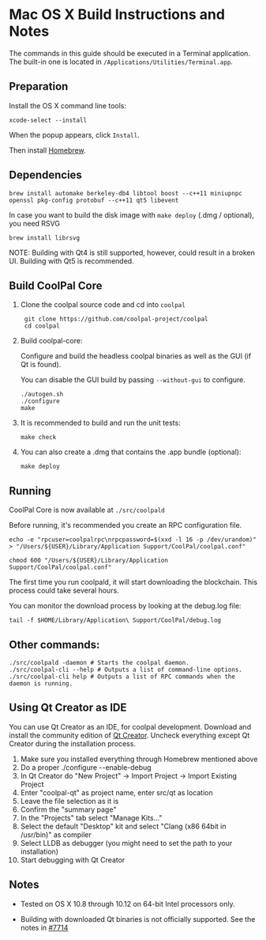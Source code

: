 Mac OS X Build Instructions and Notes
====================================
The commands in this guide should be executed in a Terminal application.
The built-in one is located in `/Applications/Utilities/Terminal.app`.

Preparation
-----------
Install the OS X command line tools:

`xcode-select --install`

When the popup appears, click `Install`.

Then install [Homebrew](http://brew.sh).

Dependencies
----------------------

    brew install automake berkeley-db4 libtool boost --c++11 miniupnpc openssl pkg-config protobuf --c++11 qt5 libevent

In case you want to build the disk image with `make deploy` (.dmg / optional), you need RSVG

    brew install librsvg

NOTE: Building with Qt4 is still supported, however, could result in a broken UI. Building with Qt5 is recommended.

Build CoolPal Core
------------------------

1. Clone the coolpal source code and cd into `coolpal`

        git clone https://github.com/coolpal-project/coolpal
        cd coolpal

2.  Build coolpal-core:

    Configure and build the headless coolpal binaries as well as the GUI (if Qt is found).

    You can disable the GUI build by passing `--without-gui` to configure.

        ./autogen.sh
        ./configure
        make

3.  It is recommended to build and run the unit tests:

        make check

4.  You can also create a .dmg that contains the .app bundle (optional):

        make deploy

Running
-------

CoolPal Core is now available at `./src/coolpald`

Before running, it's recommended you create an RPC configuration file.

    echo -e "rpcuser=coolpalrpc\nrpcpassword=$(xxd -l 16 -p /dev/urandom)" > "/Users/${USER}/Library/Application Support/CoolPal/coolpal.conf"

    chmod 600 "/Users/${USER}/Library/Application Support/CoolPal/coolpal.conf"

The first time you run coolpald, it will start downloading the blockchain. This process could take several hours.

You can monitor the download process by looking at the debug.log file:

    tail -f $HOME/Library/Application\ Support/CoolPal/debug.log

Other commands:
-------

    ./src/coolpald -daemon # Starts the coolpal daemon.
    ./src/coolpal-cli --help # Outputs a list of command-line options.
    ./src/coolpal-cli help # Outputs a list of RPC commands when the daemon is running.

Using Qt Creator as IDE
------------------------
You can use Qt Creator as an IDE, for coolpal development.
Download and install the community edition of [Qt Creator](https://www.qt.io/download/).
Uncheck everything except Qt Creator during the installation process.

1. Make sure you installed everything through Homebrew mentioned above
2. Do a proper ./configure --enable-debug
3. In Qt Creator do "New Project" -> Import Project -> Import Existing Project
4. Enter "coolpal-qt" as project name, enter src/qt as location
5. Leave the file selection as it is
6. Confirm the "summary page"
7. In the "Projects" tab select "Manage Kits..."
8. Select the default "Desktop" kit and select "Clang (x86 64bit in /usr/bin)" as compiler
9. Select LLDB as debugger (you might need to set the path to your installation)
10. Start debugging with Qt Creator

Notes
-----

* Tested on OS X 10.8 through 10.12 on 64-bit Intel processors only.

* Building with downloaded Qt binaries is not officially supported. See the notes in [#7714](https://github.com/bitcoin/bitcoin/issues/7714)
